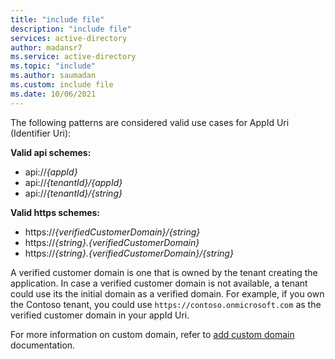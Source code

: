```yaml
---
title: "include file"
description: "include file"
services: active-directory
author: madansr7
ms.service: active-directory
ms.topic: "include"
ms.author: saumadan
ms.custom: include file
ms.date: 10/06/2021
---
```


The following patterns are considered valid use cases for AppId Uri (Identifier Uri):

**Valid api schemes:**

- api://_{appId}_ 
- api://_{tenantId}/{appId}_
- api://_{tenantId}/{string}_

**Valid https schemes:**

- https://_{verifiedCustomerDomain}/{string}_
- https://_{string}.{verifiedCustomerDomain}_
- https://_{string}.{verifiedCustomerDomain}/{string}_
  
A verified customer domain is one that is owned by the tenant creating the application. In case a verified customer domain is not available, a tenant could use its the initial domain as a verified domain. For example, if you own the Contoso tenant, you could use `https://contoso.onmicrosoft.com` as the verified customer domain in your appId Uri.

For more information on custom domain, refer to [add custom domain](../articles/active-directory/fundamentals/add-custom-domain.md) documentation.
